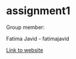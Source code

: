 # assignment1

Group member:

Fatima Javid - fatimajavid

[Link to website](https://https://github.com/Fatimajavid/Assignment-1-Zoo)
